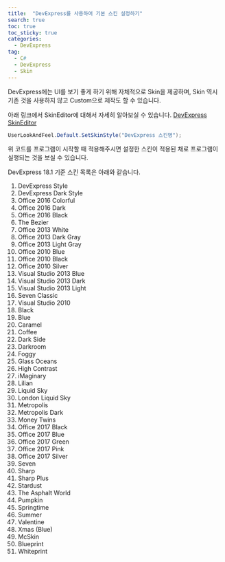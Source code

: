 ```yaml
---
title:  "DevExpress를 사용하여 기본 스킨 설정하기"
search: true
toc: true
toc_sticky: true
categories: 
  - DevExpress
tag:
  - C#
  - DevExpress
  - Skin
---
```


DevExpress에는 UI를 보기 좋게 하기 위해 자체적으로 Skin을 제공하며, Skin 역시 기존 것을 사용하지 않고 Custom으로 제작도 할 수 있습니다.

아래 링크에서 SkinEditor에 대해서 자세히 알아보실 수 있습니다.
[DevExpress SkinEditor](https://documentation.devexpress.com/SkinEditor/1630/WinForms-Skin-Editor)


```cs
UserLookAndFeel.Default.SetSkinStyle("DevExpress 스킨명");
```

위 코드를 프로그램이 시작할 때 적용해주시면 설정한 스킨이 적용된 채로 프로그램이 실행되는 것을 보실 수 있습니다.

DevExpress 18.1 기준 스킨 목록은 아래와 같습니다.
1. DevExpress Style
2. DevExpress Dark Style
3. Office 2016 Colorful
4. Office 2016 Dark
5. Office 2016 Black
6. The Bezier
7. Office 2013 White
8. Office 2013 Dark Gray
9. Office 2013 Light Gray
10. Office 2010 Blue
11. Office 2010 Black
12. Office 2010 Silver
13. Visual Studio 2013 Blue
14. Visual Studio 2013 Dark
15. Visual Studio 2013 Light
16. Seven Classic
17. Visual Studio 2010
18. Black
19. Blue
20. Caramel
21. Coffee
22. Dark Side
23. Darkroom
24. Foggy
25. Glass Oceans
26. High Contrast
27. iMaginary
28. Lilian
29. Liquid Sky
30. London Liquid Sky
31. Metropolis
32. Metropolis Dark
33. Money Twins
34. Office 2017 Black
35. Office 2017 Blue
36. Office 2017 Green
37. Office 2017 Pink
38. Office 2017 Silver
39. Seven
40. Sharp
41. Sharp Plus
42. Stardust
43. The Asphalt World
44. Pumpkin
45. Springtime
46. Summer
47. Valentine
48. Xmas (Blue)
49. McSkin
50. Blueprint
51. Whiteprint

